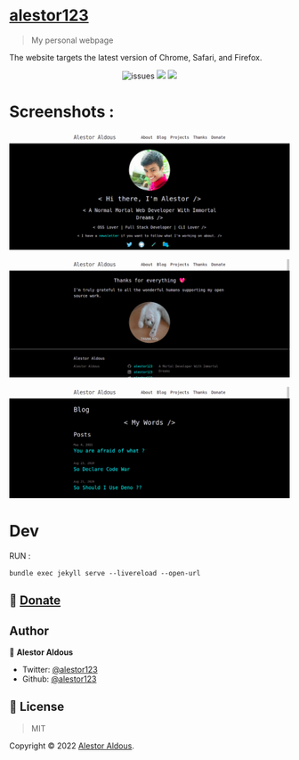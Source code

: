 # [alestor123](http://alestor123.github.io/)
> My personal webpage

The website targets the latest version of Chrome, Safari, and Firefox.


<p align=center>
<img src="https://img.shields.io/github/license/alestor123/alestor123.github.io" alt=issues >
<a href="https://github.com/alestor123/alestor123.github.io/issues">
<img src="https://img.shields.io/github/issues-raw/alestor123/alestor123.github.io"></a>
<img src="https://github.com/alestor123/alestor123.github.io/actions/workflows/main.yml/badge.svg?branch=master">
</p>

# Screenshots : 

![demo](./demo/shots/aleperweb.png)

![demo](./demo/shots/alperweb1.png)

![demo](./demo/shots/alperweb2.png)

# Dev
RUN :


```
bundle exec jekyll serve --livereload --open-url
```


## 💖 [Donate](https://alestor123.is-a.dev/donate)



## Author

👤 **Alestor Aldous**

- Twitter: [@alestor123](https://twitter.com/alestor123)
- Github: [@alestor123](https://github.com/alestor123)


## 📝 License
> MIT

Copyright © 2022 [Alestor Aldous](https://github.com/alestor123).<br />